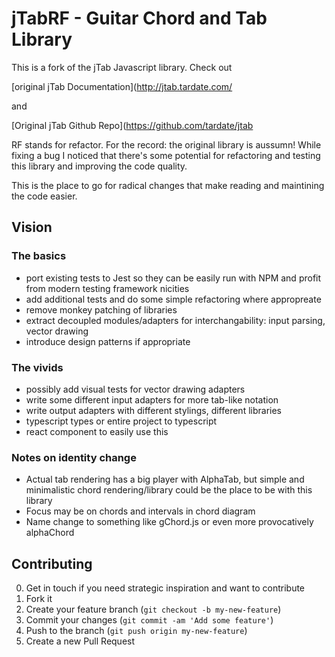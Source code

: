 # jTabRF - Guitar Chord and Tab Library

This is a fork of the jTab Javascript library. Check out

[original jTab Documentation](http://jtab.tardate.com/ 

and

[Original jTab Github Repo](https://github.com/tardate/jtab

RF stands for refactor. For the record: the original library is aussumn! While fixing a bug I noticed that
there's some potential for refactoring and testing this library and improving the code quality.

This is the place to go for radical changes that make reading and maintining the code easier.

## Vision

### The basics

- port existing tests to Jest so they can be easily run with NPM and profit from modern testing framework nicities
- add additional tests and do some simple refactoring where appropreate
- remove monkey patching of libraries
- extract decoupled modules/adapters for interchangability: input parsing, vector drawing
- introduce design patterns if appropriate

### The vivids

- possibly add visual tests for vector drawing adapters
- write some different input adapters for more tab-like notation
- write output adapters with different stylings, different libraries
- typescript types or entire project to typescript
- react component to easily use this

### Notes on identity change 
- Actual tab rendering has a big player with AlphaTab, but simple and minimalistic chord rendering/library could be the place to be with this library
- Focus may be on chords and intervals in chord diagram
- Name change to something like gChord.js or even more provocatively alphaChord


## Contributing

0. Get in touch if you need strategic inspiration and want to contribute
1. Fork it
2. Create your feature branch (`git checkout -b my-new-feature`)
3. Commit your changes (`git commit -am 'Add some feature'`)
4. Push to the branch (`git push origin my-new-feature`)
5. Create a new Pull Request
